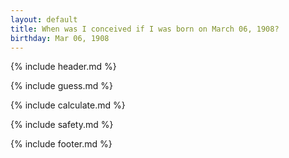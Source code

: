 ```yaml
---
layout: default
title: When was I conceived if I was born on March 06, 1908?
birthday: Mar 06, 1908
---
```


{% include header.md %}

{% include guess.md %}

{% include calculate.md %}

{% include safety.md %}

{% include footer.md %}



